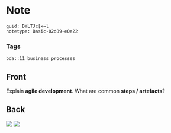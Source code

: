 # Note
```
guid: DYLTJc[x=l
notetype: Basic-02d89-e0e22
```

### Tags
```
bda::11_business_processes
```

## Front
Explain <b>agile development</b>. What are common <b>steps /
artefacts</b>?

## Back
<img src="paste-83fd32acfe091b6696165a1dcb97805e67086d79.jpg">
<img src="paste-bae637956918def9646c5a108e457d2c4be1e45e.jpg">
